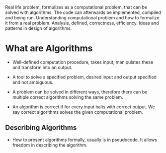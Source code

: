 
Real life problem, formulizes as a computational problem, that can be solved with algorithms. The code can afterwards be implemented, compiled and being run.
Understanding computational problem and how to formulize it from a real problem.
Analysis, defined, correctness, efficiency. Ideas and patterns in design of algorithms.

# What are Algorithms

- Well-defined computation procedure, takes input, manipulates these and transform into an output.
- A tool to solve a specified problem, desired input and output specified and not ambiguous.

- A problem can be solved in different ways, therefore there can be multiple correct algorithms solving the same problem.

- An algorithm is correct if for every input halts with correct output. We say correct algorithms solves the given computational problem.

## Describing Algorithms

- How to present algorithms formally, usually is in pseudocode. It allows freedom in describing the algorithm.


